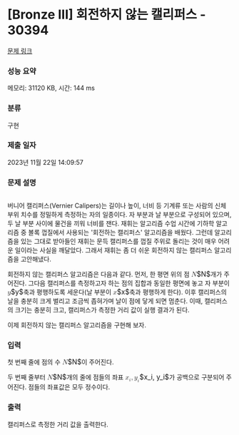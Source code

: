 # [Bronze III] 회전하지 않는 캘리퍼스 - 30394 

[문제 링크](https://www.acmicpc.net/problem/30394) 

### 성능 요약

메모리: 31120 KB, 시간: 144 ms

### 분류

구현

### 제출 일자

2023년 11월 22일 14:09:57

### 문제 설명

<p style="text-align: center;"><img alt="" src="https://upload.acmicpc.net/b6495243-656a-41d7-9e50-ff180cbb4a3b/-/preview/"></p>

<p>버니어 캘리퍼스(Vernier Calipers)는 길이나 높이, 너비 등 기계류 또는 사람의 신체 부위 치수를 정밀하게 측정하는 자의 일종이다. 자 부분과 날 부분으로 구성되어 있으며, 두 날 부분 사이에 물건을 끼워 너비를 잰다. 재휘는 알고리즘 수업 시간에 기하학 알고리즘 중 볼록 껍질에서 사용되는 '회전하는 캘리퍼스' 알고리즘을 배웠다. 그런데 알고리즘을 있는 그대로 받아들인 재휘는 문득 캘리퍼스를 껍질 주위로 돌리는 것이 매우 어려운 일이라는 사실을 깨달았다. 그래서 재휘는 좀 더 쉬운 회전하지 않는 캘리퍼스 알고리즘을 고안해냈다.</p>

<p>회전하지 않는 캘리퍼스 알고리즘은 다음과 같다. 먼저, 한 평면 위의 점 <mjx-container class="MathJax" jax="CHTML" style="font-size: 109%; position: relative;"><mjx-math class="MJX-TEX" aria-hidden="true"><mjx-mi class="mjx-i"><mjx-c class="mjx-c1D441 TEX-I"></mjx-c></mjx-mi></mjx-math><mjx-assistive-mml unselectable="on" display="inline"><math xmlns="http://www.w3.org/1998/Math/MathML"><mi>N</mi></math></mjx-assistive-mml><span aria-hidden="true" class="no-mathjax mjx-copytext">$N$</span></mjx-container>개가 주어진다. 그다음 캘리퍼스를 측정하고자 하는 점의 집합과 동일한 평면에 놓고 자 부분이 <mjx-container class="MathJax" jax="CHTML" style="font-size: 109%; position: relative;"><mjx-math class="MJX-TEX" aria-hidden="true"><mjx-mi class="mjx-i"><mjx-c class="mjx-c1D466 TEX-I"></mjx-c></mjx-mi></mjx-math><mjx-assistive-mml unselectable="on" display="inline"><math xmlns="http://www.w3.org/1998/Math/MathML"><mi>y</mi></math></mjx-assistive-mml><span aria-hidden="true" class="no-mathjax mjx-copytext">$y$</span></mjx-container>축과 평행하도록 세운다(날 부분이 <mjx-container class="MathJax" jax="CHTML" style="font-size: 109%; position: relative;"><mjx-math class="MJX-TEX" aria-hidden="true"><mjx-mi class="mjx-i"><mjx-c class="mjx-c1D465 TEX-I"></mjx-c></mjx-mi></mjx-math><mjx-assistive-mml unselectable="on" display="inline"><math xmlns="http://www.w3.org/1998/Math/MathML"><mi>x</mi></math></mjx-assistive-mml><span aria-hidden="true" class="no-mathjax mjx-copytext">$x$</span></mjx-container>축과 평행하게 한다). 이후 캘리퍼스의 날을 충분히 크게 벌리고 조금씩 좁혀가며 날이 점에 닿게 되면 멈춘다. 이때, 캘리퍼스의 크기는 충분히 크고, 캘리퍼스가 측정한 거리 값이 실행 결과가 된다.</p>

<p>이제 회전하지 않는 캘리퍼스 알고리즘을 구현해 보자.</p>

### 입력 

 <p>첫 번째 줄에 점의 수 <mjx-container class="MathJax" jax="CHTML" style="font-size: 109%; position: relative;"><mjx-math class="MJX-TEX" aria-hidden="true"><mjx-mi class="mjx-i"><mjx-c class="mjx-c1D441 TEX-I"></mjx-c></mjx-mi></mjx-math><mjx-assistive-mml unselectable="on" display="inline"><math xmlns="http://www.w3.org/1998/Math/MathML"><mi>N</mi></math></mjx-assistive-mml><span aria-hidden="true" class="no-mathjax mjx-copytext">$N$</span></mjx-container>이 주어진다.</p>

<p>두 번째 줄부터 <mjx-container class="MathJax" jax="CHTML" style="font-size: 109%; position: relative;"><mjx-math class="MJX-TEX" aria-hidden="true"><mjx-mi class="mjx-i"><mjx-c class="mjx-c1D441 TEX-I"></mjx-c></mjx-mi></mjx-math><mjx-assistive-mml unselectable="on" display="inline"><math xmlns="http://www.w3.org/1998/Math/MathML"><mi>N</mi></math></mjx-assistive-mml><span aria-hidden="true" class="no-mathjax mjx-copytext">$N$</span></mjx-container>개의 줄에 점들의 좌표 <mjx-container class="MathJax" jax="CHTML" style="font-size: 109%; position: relative;"><mjx-math class="MJX-TEX" aria-hidden="true"><mjx-msub><mjx-mi class="mjx-i"><mjx-c class="mjx-c1D465 TEX-I"></mjx-c></mjx-mi><mjx-script style="vertical-align: -0.15em;"><mjx-mi class="mjx-i" size="s"><mjx-c class="mjx-c1D456 TEX-I"></mjx-c></mjx-mi></mjx-script></mjx-msub><mjx-mo class="mjx-n"><mjx-c class="mjx-c2C"></mjx-c></mjx-mo><mjx-msub space="2"><mjx-mi class="mjx-i"><mjx-c class="mjx-c1D466 TEX-I"></mjx-c></mjx-mi><mjx-script style="vertical-align: -0.15em;"><mjx-mi class="mjx-i" size="s"><mjx-c class="mjx-c1D456 TEX-I"></mjx-c></mjx-mi></mjx-script></mjx-msub></mjx-math><mjx-assistive-mml unselectable="on" display="inline"><math xmlns="http://www.w3.org/1998/Math/MathML"><msub><mi>x</mi><mi>i</mi></msub><mo>,</mo><msub><mi>y</mi><mi>i</mi></msub></math></mjx-assistive-mml><span aria-hidden="true" class="no-mathjax mjx-copytext">$x_i, y_i$</span></mjx-container>가 공백으로 구분되어 주어진다. 점들의 좌표값은 모두 정수이다.</p>

### 출력 

 <p>캘리퍼스로 측정한 거리 값을 출력한다.<span style="display: none;"> </span></p>

